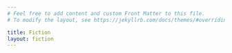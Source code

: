 ```yaml
---
# Feel free to add content and custom Front Matter to this file.
# To modify the layout, see https://jekyllrb.com/docs/themes/#overriding-theme-defaults

title: Fiction
layout: fiction
---
```

